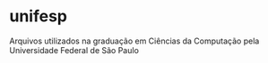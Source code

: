 # unifesp
Arquivos utilizados na graduação em Ciências da Computação pela Universidade Federal de São Paulo
